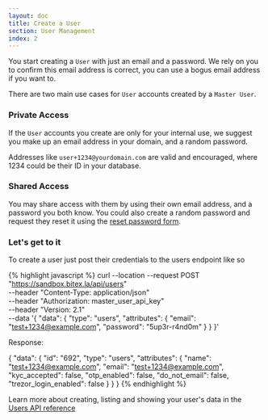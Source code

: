 ```yaml
---
layout: doc
title: Create a User
section: User Management
index: 2
---
```


You start creating a `User` with just an email and a password. 
We rely on you to confirm this email address is correct, you can use
a bogus email address if you want to.

There are two main use cases for `User` accounts created by a `Master User`.

### Private Access

If the `User` accounts you create are only for your internal use, we suggest
you make up an email address in your domain, and a random password.

Addresses like `user+1234@yourdomain.com` are valid and encouraged, where 1234
could be their ID in your database.

### Shared Access

You may share access with them by using their own email address,
and a password you both know.  You could also create a random password
and request they reset it using the
[reset password form](https://bitex.la/auth/password/retrieve).

### Let's get to it

To create a user just post their credentials to the users endpoint like so

{% highlight javascript %}
curl --location --request POST "https://sandbox.bitex.la/api/users" \
  --header "Content-Type: application/json" \
  --header "Authorization: master_user_api_key" \
  --header "Version: 2.1" \
  --data '{
    "data": {
        "type": "users",
        "attributes": {
            "email": "test+1234@example.com",
            "password": "5up3r-r4nd0m"
        }
    }
  }'

Response:

{ "data": {
    "id": "692",
    "type": "users",
    "attributes": {
      "name": "test+1234@example.com",
      "email": "test+1234@example.com",
      "kyc_accepted": false,
      "otp_enabled": false,
      "do_not_email": false,
      "trezor_login_enabled": false
    }
  }
}
{% endhighlight %}

Learn more about creating, listing and showing your user's data in the
[Users API
reference](https://developers.bitex.la/?version=latest#86c5d36b-3f74-499f-817e-38f9a3d789ce)
